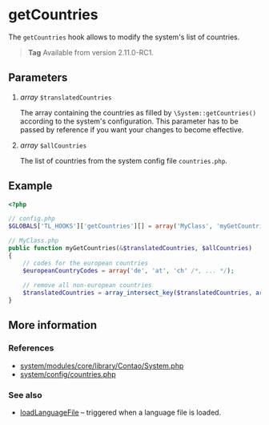 # getCountries

The `getCountries` hook allows to modify the system's list of countries.

> **Tag** Available from version 2.11.0-RC1.


## Parameters

1. *array* `$translatedCountries`

    The array containing the countries as filled by `\System::getCountries()` according to the 
    system's configuration. This parameter has to be passed by reference if you want your changes
     to become effective.

2. *array* `$allCountries`

    The list of countries from the system config file `countries.php`.


## Example

```php
<?php

// config.php
$GLOBALS['TL_HOOKS']['getCountries'][] = array('MyClass', 'myGetCountries');

// MyClass.php
public function myGetCountries(&$translatedCountries, $allCountries)
{
    // codes for the european countries
    $europeanCountryCodes = array('de', 'at', 'ch' /*, ... */);
   
    // remove all non-european countries
    $translatedCountries = array_intersect_key($translatedCountries, array_flip($europeanCountryCodes));
}
```


## More information


### References

- [system/modules/core/library/Contao/System.php](https://github.com/contao/core/blob/3.5.0/system/modules/core/library/Contao/System.php#L403-L409)
- [system/config/countries.php](https://github.com/contao/core/blob/3.5.0/system/config/countries.php)


### See also

- [loadLanguageFile](loadLanguageFile.md) – triggered when a language file is loaded.
